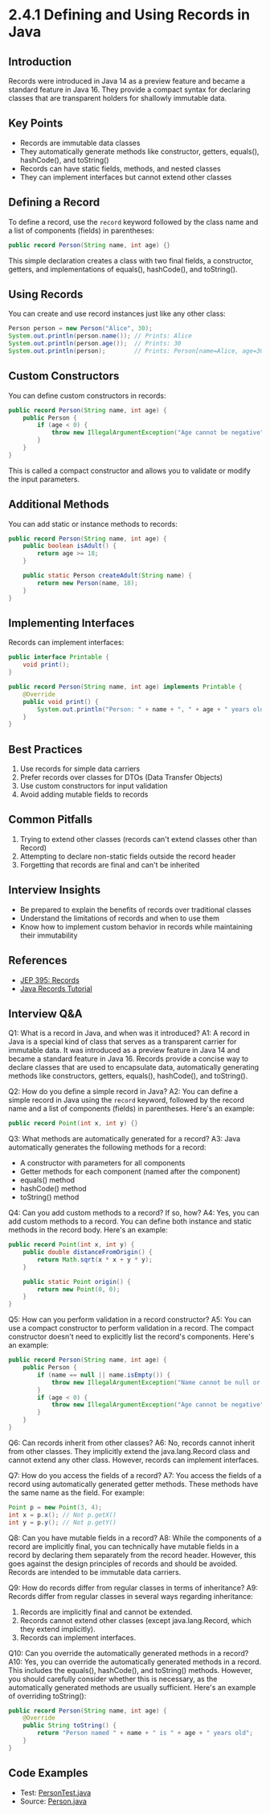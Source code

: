 # 2.4.1 Defining and Using Records in Java

## Introduction
Records were introduced in Java 14 as a preview feature and became a standard feature in Java 16. They provide a compact syntax for declaring classes that are transparent holders for shallowly immutable data.

## Key Points
- Records are immutable data classes
- They automatically generate methods like constructor, getters, equals(), hashCode(), and toString()
- Records can have static fields, methods, and nested classes
- They can implement interfaces but cannot extend other classes

## Defining a Record
To define a record, use the `record` keyword followed by the class name and a list of components (fields) in parentheses:

```java
public record Person(String name, int age) {}
```

This simple declaration creates a class with two final fields, a constructor, getters, and implementations of equals(), hashCode(), and toString().

## Using Records
You can create and use record instances just like any other class:

```java
Person person = new Person("Alice", 30);
System.out.println(person.name()); // Prints: Alice
System.out.println(person.age());  // Prints: 30
System.out.println(person);        // Prints: Person[name=Alice, age=30]
```

## Custom Constructors
You can define custom constructors in records:

```java
public record Person(String name, int age) {
    public Person {
        if (age < 0) {
            throw new IllegalArgumentException("Age cannot be negative");
        }
    }
}
```

This is called a compact constructor and allows you to validate or modify the input parameters.

## Additional Methods
You can add static or instance methods to records:

```java
public record Person(String name, int age) {
    public boolean isAdult() {
        return age >= 18;
    }

    public static Person createAdult(String name) {
        return new Person(name, 18);
    }
}
```

## Implementing Interfaces
Records can implement interfaces:

```java
public interface Printable {
    void print();
}

public record Person(String name, int age) implements Printable {
    @Override
    public void print() {
        System.out.println("Person: " + name + ", " + age + " years old");
    }
}
```

## Best Practices
1. Use records for simple data carriers
2. Prefer records over classes for DTOs (Data Transfer Objects)
3. Use custom constructors for input validation
4. Avoid adding mutable fields to records

## Common Pitfalls
1. Trying to extend other classes (records can't extend classes other than Record)
2. Attempting to declare non-static fields outside the record header
3. Forgetting that records are final and can't be inherited

## Interview Insights
- Be prepared to explain the benefits of records over traditional classes
- Understand the limitations of records and when to use them
- Know how to implement custom behavior in records while maintaining their immutability

## References
- [JEP 395: Records](https://openjdk.java.net/jeps/395)
- [Java Records Tutorial](https://docs.oracle.com/en/java/javase/16/language/records.html)

## Interview Q&A

Q1: What is a record in Java, and when was it introduced?
A1: A record in Java is a special kind of class that serves as a transparent carrier for immutable data. It was introduced as a preview feature in Java 14 and became a standard feature in Java 16. Records provide a concise way to declare classes that are used to encapsulate data, automatically generating methods like constructors, getters, equals(), hashCode(), and toString().

Q2: How do you define a simple record in Java?
A2: You can define a simple record in Java using the `record` keyword, followed by the record name and a list of components (fields) in parentheses. Here's an example:

```java
public record Point(int x, int y) {}
```

Q3: What methods are automatically generated for a record?
A3: Java automatically generates the following methods for a record:
- A constructor with parameters for all components
- Getter methods for each component (named after the component)
- equals() method
- hashCode() method
- toString() method

Q4: Can you add custom methods to a record? If so, how?
A4: Yes, you can add custom methods to a record. You can define both instance and static methods in the record body. Here's an example:

```java
public record Point(int x, int y) {
    public double distanceFromOrigin() {
        return Math.sqrt(x * x + y * y);
    }

    public static Point origin() {
        return new Point(0, 0);
    }
}
```

Q5: How can you perform validation in a record constructor?
A5: You can use a compact constructor to perform validation in a record. The compact constructor doesn't need to explicitly list the record's components. Here's an example:

```java
public record Person(String name, int age) {
    public Person {
        if (name == null || name.isEmpty()) {
            throw new IllegalArgumentException("Name cannot be null or empty");
        }
        if (age < 0) {
            throw new IllegalArgumentException("Age cannot be negative");
        }
    }
}
```

Q6: Can records inherit from other classes?
A6: No, records cannot inherit from other classes. They implicitly extend the java.lang.Record class and cannot extend any other class. However, records can implement interfaces.

Q7: How do you access the fields of a record?
A7: You access the fields of a record using automatically generated getter methods. These methods have the same name as the field. For example:

```java
Point p = new Point(3, 4);
int x = p.x(); // Not p.getX()
int y = p.y(); // Not p.getY()
```

Q8: Can you have mutable fields in a record?
A8: While the components of a record are implicitly final, you can technically have mutable fields in a record by declaring them separately from the record header. However, this goes against the design principles of records and should be avoided. Records are intended to be immutable data carriers.

Q9: How do records differ from regular classes in terms of inheritance?
A9: Records differ from regular classes in several ways regarding inheritance:
1. Records are implicitly final and cannot be extended.
2. Records cannot extend other classes (except java.lang.Record, which they extend implicitly).
3. Records can implement interfaces.

Q10: Can you override the automatically generated methods in a record?
A10: Yes, you can override the automatically generated methods in a record. This includes the equals(), hashCode(), and toString() methods. However, you should carefully consider whether this is necessary, as the automatically generated methods are usually sufficient. Here's an example of overriding toString():

```java
public record Person(String name, int age) {
    @Override
    public String toString() {
        return "Person named " + name + " is " + age + " years old";
    }
}
```


## Code Examples

- Test: [PersonTest.java](src/test/java/com/github/msorkhpar/claudejavatutor/records/PersonTest.java)
- Source: [Person.java](src/main/java/com/github/msorkhpar/claudejavatutor/records/Person.java)